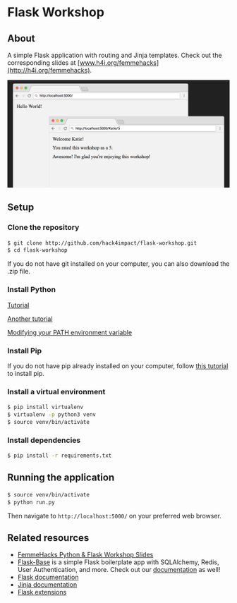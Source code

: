 # Flask Workshop

## About
A simple Flask application with routing and Jinja templates. Check out the corresponding slides at [www.h4i.org/femmehacks](http://h4i.org/femmehacks).

![Demo](/images/demo.png)

## Setup
### Clone the repository
```sh
$ git clone http://github.com/hack4impact/flask-workshop.git
$ cd flask-workshop
```
If you do not have git installed on your computer, you can also download the .zip file.

### Install Python
[Tutorial](http://docs.python-guide.org/en/latest/starting/installation/)

[Another tutorial](https://edu.google.com/openonline/course-builder/docs/1.10/set-up-course-builder/check-for-python.html)

[Modifying your PATH environment variable](https://www.java.com/en/download/help/path.xml)

### Install Pip
If you do not have pip already installed on your computer, follow [this tutorial](https://pip.pypa.io/en/stable/installing/) to install pip.

### Install a virtual environment
```sh
$ pip install virtualenv
$ virtualenv -p python3 venv
$ source venv/bin/activate
```

### Install dependencies
```sh
$ pip install -r requirements.txt
```

## Running the application
```sh
$ source venv/bin/activate
$ python run.py
```
Then navigate to `http://localhost:5000/` on your preferred web browser.

## Related resources
* [FemmeHacks Python & Flask Workshop Slides](https://docs.google.com/presentation/d/1L1J1hmI3ROR3EzvYMZa2bAfZDG25WIoiY9DmAyk8zB4/edit?usp=sharing)
* [Flask-Base](http://github.com/hack4impact/flask-base) is a simple Flask boilerplate app with SQLAlchemy, Redis, User Authentication, and more. Check out our [documentation](http://hack4impact.github.io/flask-base) as well!
* [Flask documentation](http://flask.pocoo.org/)
* [Jinja documentation](http://jinja.pocoo.org/)
* [Flask extensions](http://flask.pocoo.org/extensions/)
